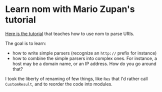 # Learn nom with Mario Zupan's tutorial

[Here is the tutorial](https://blog.logrocket.com/parsing-in-rust-with-nom/) that teaches how to use nom to parse URIs.

The goal is to learn:

-   how to write simple parsers (recognize an `http://` prefix for instance)
-   how to combine the simple parsers into complex ones. For instance, a host may be a domain name, or an IP address. How do you go around that?

I took the liberty of renaming of few things, like `Res` that I'd rather call `CustomResult`, and to reorder the code into modules.
